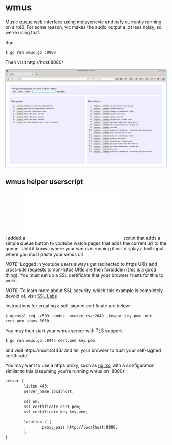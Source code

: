 # wmus
Music queue web interface using mplayer/cvlc and pafy currently running on a rpi2.
For some reason, vlc makes the audio output a lot less noisy, so we're using that.

Run

```
$ go run wmus.go :8080
```

Then visit http://host:8080/

![wmus screenshot](/wmus.png "wmus")

## wmus helper userscript
I added a ![wmus helper userscript](/wmus_helper.user.js) script that adds a
simple queue button to youtube watch pages that adds the current url to the
queue. Until it knows where your wmus is running it will display a text input
where you must paste your wmus url.


*NOTE:* Logged in youtube users always get redirected to https URIs and
cross-site requests to non-https URIs are then forbidden (this is a good thing).
You must set up a SSL certificate that your browser trusts for this to work.

*NOTE*: To learn more about SSL security, which this example
is completely devoid of, visit [SSL Labs](https://www.ssllabs.com/)

Instructions for creating a self-signed certificate are below:

```
$ openssl req -x509 -nodes -newkey rsa:2048 -keyout key.pem -out cert.pem -days 3650
```

You may then start your wmus server with TLS support:

```
$ go run wmus.go :8443 cert.pem key.pem
```

and visit https://host:8443/ and tell your browser to trust your
self-signed certificate.

You may want to use a https proxy, such as [nginx](http://nginx.org/), with
a configuration similar to this (assuming you're running wmus on :8080):

```
server {
        listen 443;
        server_name localhost;

        ssl on;
        ssl_certificate cert.pem;
        ssl_certificate_key key.pem;

        location / {
                proxy_pass http://localhost:8080;
        }
}
```

